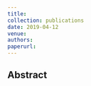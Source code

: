 ```yaml
---
title: 
collection: publications
date: 2019-04-12
venue:
authors:
paperurl: 
---
```


<h2> Abstract </h2>
<p align= "justify">